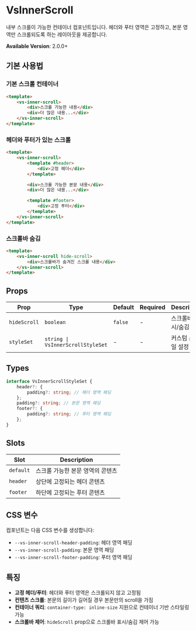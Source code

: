 # VsInnerScroll

내부 스크롤이 가능한 컨테이너 컴포넌트입니다.
헤더와 푸터 영역은 고정하고, 본문 영역만 스크롤되도록 하는 레이아웃을 제공합니다.

**Available Version**: 2.0.0+

## 기본 사용법

### 기본 스크롤 컨테이너

```html
<template>
    <vs-inner-scroll>
        <div>스크롤 가능한 내용</div>
        <div>더 많은 내용...</div>
    </vs-inner-scroll>
</template>
```

### 헤더와 푸터가 있는 스크롤

```html
<template>
    <vs-inner-scroll>
        <template #header>
            <div>고정 헤더</div>
        </template>

        <div>스크롤 가능한 본문 내용</div>
        <div>더 많은 내용...</div>

        <template #footer>
            <div>고정 푸터</div>
        </template>
    </vs-inner-scroll>
</template>
```

### 스크롤바 숨김

```html
<template>
    <vs-inner-scroll hide-scroll>
        <div>스크롤바가 숨겨진 스크롤 내용</div>
    </vs-inner-scroll>
</template>
```

## Props

| Prop         | Type                              | Default | Required | Description             |
| ------------ | --------------------------------- | ------- | -------- | ----------------------- |
| `hideScroll` | `boolean`                         | `false` | -        | 스크롤바 표시/숨김 여부 |
| `styleSet`   | `string \| VsInnerScrollStyleSet` | -       | -        | 커스텀 스타일 설정 객체 |

## Types

```typescript
interface VsInnerScrollStyleSet {
    header?: {
        padding?: string; // 헤더 영역 패딩
    };
    padding?: string; // 본문 영역 패딩
    footer?: {
        padding?: string; // 푸터 영역 패딩
    };
}
```

## Slots

| Slot      | Description                      |
| --------- | -------------------------------- |
| `default` | 스크롤 가능한 본문 영역의 콘텐츠 |
| `header`  | 상단에 고정되는 헤더 콘텐츠      |
| `footer`  | 하단에 고정되는 푸터 콘텐츠      |

## CSS 변수

컴포넌트는 다음 CSS 변수를 생성합니다:

- `--vs-inner-scroll-header-padding`: 헤더 영역 패딩
- `--vs-inner-scroll-padding`: 본문 영역 패딩
- `--vs-inner-scroll-footer-padding`: 푸터 영역 패딩

## 특징

- **고정 헤더/푸터**: 헤더와 푸터 영역은 스크롤되지 않고 고정됨
- **컨텐츠 스크롤**: 본문의 길이가 길어질 경우 본문만의 scroll을 가짐
- **컨테이너 쿼리**: `container-type: inline-size` 지원으로 컨테이너 기반 스타일링 가능
- **스크롤바 제어**: `hideScroll` prop으로 스크롤바 표시/숨김 제어 가능
